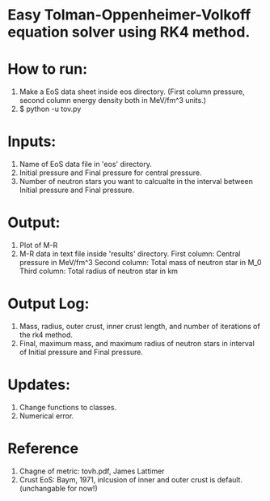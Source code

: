 # Easy Tolman-Oppenheimer-Volkoff equation solver using RK4 method.

# How to run:
  1. Make a EoS data sheet inside eos directory. (First column pressure, second column energy density both in MeV/fm^3 units.)
  2. $ python -u tov.py

# Inputs:
  1. Name of EoS data file in 'eos' directory.
  2. Initial pressure and Final pressure for central pressure.
  3. Number of neutron stars you want to calcualte in the interval between Initial pressure and Final pressure.

# Output:
  1. Plot of M-R
  2. M-R data in text file inside 'results' directory.
   First column: Central pressure in MeV/fm^3
   Second column: Total mass of neutron star in M_0
   Third column: Total radius of neutron star in km
  
# Output Log:
  1. Mass, radius, outer crust, inner crust length, and number of iterations of the rk4 method.
  2. Final, maximum mass, and maximum radius of neutron stars in interval of Initial pressure and Final pressure.

# Updates:
  1. Change functions to classes.
  2. Numerical error.

# Reference
  1. Chagne of metric: tovh.pdf, James Lattimer
  2. Crust EoS: Baym, 1971, inlcusion of inner and outer crust is default. (unchangable for now!)

